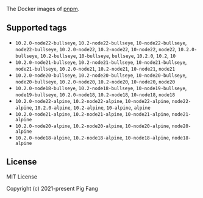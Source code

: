 The Docker images of [pnpm](https://pnpm.io).

## Supported tags

- `10.2.0-node22-bullseye`, `10.2-node22-bullseye`, `10-node22-bullseye`, `node22-bullseye`, `10.2.0-node22`, `10.2-node22`, `10-node22`, `node22`, `10.2.0-bullseye`, `10.2-bullseye`, `10-bullseye`, `bullseye`, `10.2.0`, `10.2`, `10`
- `10.2.0-node21-bullseye`, `10.2-node21-bullseye`, `10-node21-bullseye`, `node21-bullseye`, `10.2.0-node21`, `10.2-node21`, `10-node21`, `node21`
- `10.2.0-node20-bullseye`, `10.2-node20-bullseye`, `10-node20-bullseye`, `node20-bullseye`, `10.2.0-node20`, `10.2-node20`, `10-node20`, `node20`
- `10.2.0-node18-bullseye`, `10.2-node18-bullseye`, `10-node19-bullseye`, `node19-bullseye`, `10.2.0-node18`, `10.2-node18`, `10-node18`, `node18`
- `10.2.0-node22-alpine`, `10.2-node22-alpine`, `10-node22-alpine`, `node22-alpine`, `10.2.0-alpine`, `10.2-alpine`, `10-alpine`, `alpine`
- `10.2.0-node21-alpine`, `10.2-node21-alpine`, `10-node21-alpine`, `node21-alpine`
- `10.2.0-node20-alpine`, `10.2-node20-alpine`, `10-node20-alpine`, `node20-alpine`
- `10.2.0-node18-alpine`, `10.2-node18-alpine`, `10-node18-alpine`, `node18-alpine`

## License

MIT License

Copyright (c) 2021-present Pig Fang
